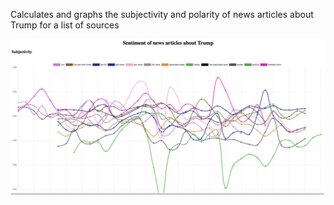Calculates and graphs the subjectivity and polarity of news articles about Trump for a list of sources


![Subjectivity](https://github.com/perintyler/news/blob/master/subjectivity.png)
